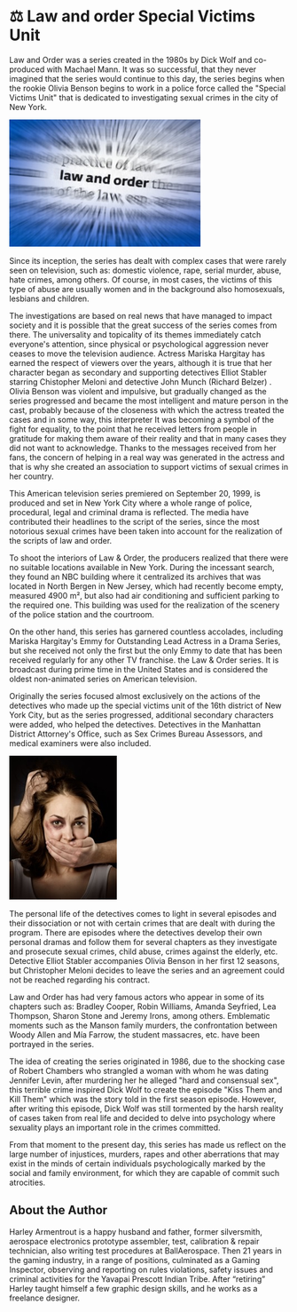 # ⚖ Law and order Special Victims Unit

Law and Order was a series created in the 1980s by Dick Wolf and co-produced with Machael Mann. It was so successful, that they never imagined that the series would continue to this day, the series begins when the rookie Olivia Benson begins to work in a police force called the "Special Victims Unit" that is dedicated to investigating sexual crimes in the city of New York.

![Law And Order](_static/images/law-and-order-special-victims-unit/law-and-order.jpg)

Since its inception, the series has dealt with complex cases that were rarely seen on television, such as: domestic violence, rape, serial murder, abuse, hate crimes, among others. Of course, in most cases, the victims of this type of abuse are usually women and in the background also homosexuals, lesbians and children.

The investigations are based on real news that have managed to impact society and it is possible that the great success of the series comes from there. The universality and topicality of its themes immediately catch everyone's attention, since physical or psychological aggression never ceases to move the television audience. Actress Mariska Hargitay has earned the respect of viewers over the years, although it is true that her character began as secondary and supporting detectives Elliot Stabler starring Chistopher Meloni and detective John Munch (Richard Belzer) . Olivia Benson was violent and impulsive, but gradually changed as the series progressed and became the most intelligent and mature person in the cast, probably because of the closeness with which the actress treated the cases and in some way, this interpreter It was becoming a symbol of the fight for equality, to the point that he received letters from people in gratitude for making them aware of their reality and that in many cases they did not want to acknowledge. Thanks to the messages received from her fans, the concern of helping in a real way was generated in the actress and that is why she created an association to support victims of sexual crimes in her country.

This American television series premiered on September 20, 1999, is produced and set in New York City where a whole range of police, procedural, legal and criminal drama is reflected. The media have contributed their headlines to the script of the series, since the most notorious sexual crimes have been taken into account for the realization of the scripts of law and order.

To shoot the interiors of Law & Order, the producers realized that there were no suitable locations available in New York. During the incessant search, they found an NBC building where it centralized its archives that was located in North Bergen in New Jersey, which had recently become empty, measured 4900 m², but also had air conditioning and sufficient parking to the required one. This building was used for the realization of the scenery of the police station and the courtroom.

On the other hand, this series has garnered countless accolades, including Mariska Hargitay's Emmy for Outstanding Lead Actress in a Drama Series, but she received not only the first but the only Emmy to date that has been received regularly for any other TV franchise. the Law & Order series. It is broadcast during prime time in the United States and is considered the oldest non-animated series on American television.

Originally the series focused almost exclusively on the actions of the detectives who made up the special victims unit of the 16th district of New York City, but as the series progressed, additional secondary characters were added, who helped the detectives. Detectives in the Manhattan District Attorney's Office, such as Sex Crimes Bureau Assessors, and medical examiners were also included.

![Battered Wife](_static/images/law-and-order-special-victims-unit/battered-wife.jpg)

The personal life of the detectives comes to light in several episodes and their dissociation or not with certain crimes that are dealt with during the program. There are episodes where the detectives develop their own personal dramas and follow them for several chapters as they investigate and prosecute sexual crimes, child abuse, crimes against the elderly, etc. Detective Elliot Stabler accompanies Olivia Benson in her first 12 seasons, but Christopher Meloni decides to leave the series and an agreement could not be reached regarding his contract.

Law and Order has had very famous actors who appear in some of its chapters such as: Bradley Cooper, Robin Williams, Amanda Seyfried, Lea Thompson, Sharon Stone and Jeremy Irons, among others. Emblematic moments such as the Manson family murders, the confrontation between Woody Allen and Mía Farrow, the student massacres, etc. have been portrayed in the series.

The idea of creating the series originated in 1986, due to the shocking case of Robert Chambers who strangled a woman with whom he was dating Jennifer Levin, after murdering her he alleged "hard and consensual sex", this terrible crime inspired Dick Wolf to create the episode "Kiss Them and Kill Them" which was the story told in the first season episode. However, after writing this episode, Dick Wolf was still tormented by the harsh reality of cases taken from real life and decided to delve into psychology where sexuality plays an important role in the crimes committed.

From that moment to the present day, this series has made us reflect on the large number of injustices, murders, rapes and other aberrations that may exist in the minds of certain individuals psychologically marked by the social and family environment, for which they are capable of commit such atrocities.

## About the Author

Harley Armentrout is a happy husband and father, former silversmith, aerospace electronics prototype assembler, test, calibration & repair technician, also writing test procedures at BallAerospace. Then 21 years in the gaming industry, in a range of positions, culminated as a Gaming Inspector, observing and reporting on rules violations, safety issues and criminal activities for the Yavapai Prescott Indian Tribe. After “retiring” Harley taught himself a few graphic design skills, and he works as a freelance designer.
